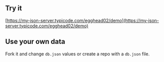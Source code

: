 ## Try it

[https://my-json-server.typicode.com/egghead02/demo](https://my-json-server.typicode.com/egghead02/demo)

## Use your own data

Fork it and change `db.json` values or create a repo with a `db.json` file.
